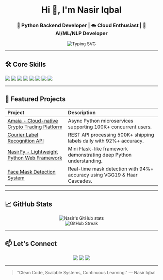 <h1 align="center">Hi 👋, I'm Nasir Iqbal</h1>
<h3 align="center">🚀 Python Backend Developer | ☁️ Cloud Enthusiast | 🧠 AI/ML/NLP Developer</h3>

<p align="center">
  <img src="https://readme-typing-svg.demolab.com?font=Fira+Code&weight=500&size=24&pause=1000&color=00F7FF&width=620&lines=Building+Scalable+Microservices+with+Python;Crafting+Cloud-Native+Applications;Developing+AI%2C+ML%2C+and+NLP+Solutions" alt="Typing SVG" />
</p>

---

## 🛠️ Core Skills
<p>
  <img src="https://img.shields.io/badge/Python-FFD43B?style=for-the-badge&logo=python&logoColor=blue"/>
  <img src="https://img.shields.io/badge/Flask-000000?style=for-the-badge&logo=flask&logoColor=white"/>
  <img src="https://img.shields.io/badge/Django-092E20?style=for-the-badge&logo=django&logoColor=white"/>
  <img src="https://img.shields.io/badge/FastAPI-005571?style=for-the-badge&logo=fastapi"/>
  <img src="https://img.shields.io/badge/Docker-2496ED?style=for-the-badge&logo=docker&logoColor=white"/>
  <img src="https://img.shields.io/badge/Kubernetes-326CE5?style=for-the-badge&logo=kubernetes&logoColor=white"/>
  <img src="https://img.shields.io/badge/AWS-232F3E?style=for-the-badge&logo=amazon-aws&logoColor=white"/>
  <img src="https://img.shields.io/badge/GCP-4285F4?style=for-the-badge&logo=google-cloud&logoColor=white"/>
</p>

---

## 🚀 Featured Projects

| Project | Description |
|:---|:---|
| [Amaia - Cloud-native Crypto Trading Platform](https://amaia.io/) | Async Python microservices supporting 100K+ concurrent users. |
| [Courier Label Recognition API](https://packagex.io/ocr-api) | REST API processing 500K+ shipping labels daily with 92%+ accuracy. |
| [NasirPy - Lightweight Python Web Framework](https://github.com/itx-nasir/NasirPy) | Mini Flask-like framework demonstrating deep Python understanding. |
| [Face Mask Detection System](https://github.com/itx-nasir/Deep-Learning-Projects) | Real-time mask detection with 94%+ accuracy using VGG19 & Haar Cascades. |

---

## 📈 GitHub Stats

<p align="center">
  <img src="https://github-readme-stats.vercel.app/api?username=itx-nasir&show_icons=true&theme=tokyonight" alt="Nasir's GitHub stats" />
  <br/>
  <img src="https://github-readme-streak-stats.herokuapp.com/?user=itx-nasir&theme=tokyonight" alt="GitHub Streak" />
</p>

---

## 📫 Let's Connect

<p align="center">
  <a href="mailto:nasir.iqbal.dev@gmail.com"><img src="https://img.shields.io/badge/Email-D14836?style=for-the-badge&logo=gmail&logoColor=white"/></a>
  <a href="https://linkedin.com/in/nasir-iqbal5"><img src="https://img.shields.io/badge/LinkedIn-0077B5?style=for-the-badge&logo=linkedin&logoColor=white"/></a>
  <a href="https://yourportfolio.com"><img src="https://img.shields.io/badge/Portfolio-12100E?style=for-the-badge&logo=github&logoColor=white"/></a>
</p>

---

> "Clean Code, Scalable Systems, Continuous Learning." — Nasir Iqbal

